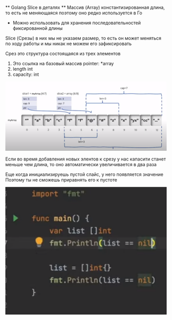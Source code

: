 ** Golang Slice в деталях **
Массив (Array) константизированная длина, то есть не меняющаяся поэтому оно редко используется в Го
  - Можно использовать для хранения последовательностей фиксированной длины

Slice (Срезы) в них мы не указаем размер, то есть он может меняться по ходу работы и мы никак не можем его зафиксировать

Срез это структура состоящаяся из трех элементов
  1. Это ссылка на базовый массив pointer: *array
  2. length int
  3. capacity: int

![Web Visualization](https://github.com/belivinge/commands/blob/master/Tsarka/1_day/Screenshot(3).png)

Если во время добавления новых элентов к срезу у нас капасити станет меньше чем длина, то оно автоматически увеличивается в два раза

Еще когда инициализируешь пустой слайс, у него появляется значение
Поэтому ты не сможешь приравнять его к пустоте 

![Web Visualization](https://github.com/belivinge/commands/blob/master/Tsarka/1_day/Screenshot(4).png)
  